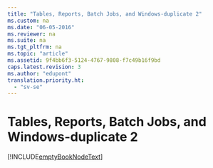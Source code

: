 ```yaml
---
title: "Tables, Reports, Batch Jobs, and Windows-duplicate 2"
ms.custom: na
ms.date: "06-05-2016"
ms.reviewer: na
ms.suite: na
ms.tgt_pltfrm: na
ms.topic: "article"
ms.assetid: 9f4bb6f3-5124-4767-9808-f7c49b16f9bd
caps.latest.revision: 3
ms.author: "edupont"
translation.priority.ht: 
  - "sv-se"
---
```

# Tables, Reports, Batch Jobs, and Windows-duplicate 2
[!INCLUDE[emptyBookNodeText](../../Finance/includes/emptybooknodetext_md.md)]
